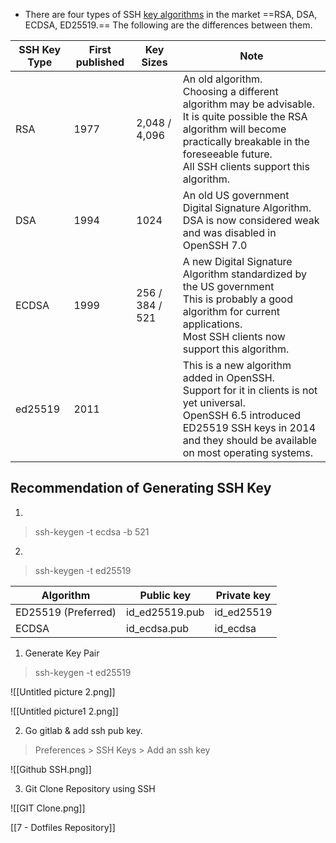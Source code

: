 - There are four types of SSH [key algorithms](https://www.ssh.com/ssh/keygen/) in the market ==RSA, DSA, ECDSA, ED25519.== The following are the differences between them.

| SSH Key Type | First published | Key Sizes       | Note                                                                                                                                                                                                                     |
| ------------ | --------------- | --------------- | ------------------------------------------------------------------------------------------------------------------------------------------------------------------------------------------------------------------------ |
| RSA          | 1977            | 2,048 / 4,096   | An old algorithm.<br>Choosing a different algorithm may be advisable. <br>It is quite possible the RSA algorithm will become practically breakable in the foreseeable future.<br>All SSH clients support this algorithm. |
| DSA          | 1994            | 1024            | An old US government Digital Signature Algorithm.<br>DSA is now considered weak and was disabled in OpenSSH 7.0                                                                                                          |
| ECDSA        | 1999            | 256 / 384 / 521 | A new Digital Signature Algorithm standardized by the US government<br>This is probably a good algorithm for current applications.<br>Most SSH clients now support this algorithm.                                       |
|ed25519       | 2011            |                 | This is a new algorithm added in OpenSSH.<br>Support for it in clients is not yet universal.<br>OpenSSH 6.5 introduced   ED25519 SSH keys in 2014 and they should be available on most operating   systems.              |

## Recommendation of Generating SSH Key
1. 

> ssh-keygen -t ecdsa -b 521

2. 

> ssh-keygen -t ed25519



| Algorithm           | Public key     | Private key |
| ------------------- | -------------- | ----------- |
| ED25519 (Preferred) | id_ed25519.pub | id_ed25519  |
| ECDSA               | id_ecdsa.pub   | id_ecdsa    |


1. Generate Key Pair

> ssh-keygen -t ed25519

![[Untitled picture 2.png]]

![[Untitled picture1 2.png]]

2. Go gitlab & add ssh pub key.


> Preferences > SSH Keys > Add an ssh key

![[Github SSH.png]]

3. Git Clone Repository using SSH

![[GIT Clone.png]]


[[7 - Dotfiles Repository]]